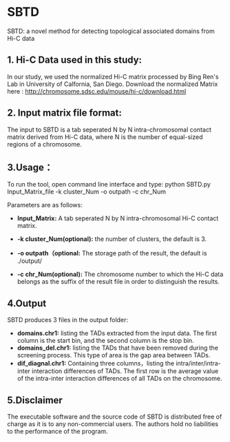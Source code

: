 # SBTD
SBTD: a novel method for detecting topological associated domains from Hi-C data

## 1. Hi-C Data used in this study:

In our study, we used the normalized Hi-C matrix processed by Bing Ren's Lab in University of Calfornia, San Diego. Download the normalized Matrix here : http://chromosome.sdsc.edu/mouse/hi-c/download.html

## 2. Input matrix file format:

The input to SBTD is a tab seperated N by N intra-chromosomal contact matrix derived from Hi-C data, where N is the number of equal-sized regions of a chromosome.

## 3.Usage：

To run the tool, open command line interface and type: python SBTD.py Input_Matrix_file -k cluster_Num -o outpath -c chr_Num

Parameters are as follows:

  * **Input_Matrix:** A tab seperated N by N intra-chromosomal Hi-C contact matrix.
  
  * **-k cluster_Num(optional):** the number of clusters, the default is 3.
  
  * **-o outpath（optional:** The storage path of the result, the default is ./output/
  
  * **-c chr_Num(optional):** The chromosome number to which the Hi-C data belongs as the suffix of the result file in order to distinguish the results.
  
  ## 4.Output
  SBTD produces 3 files in the output folder:
  
  * **domains.chr1:** listing the TADs extracted from the input data. The first column is the start bin, and the second column is the stop bin.
  * **domains_del.chr1:** listing the TADs that have been removed during the screening process. This type of area is the gap area between TADs.
  * **dif_diagnal.chr1:** Containing three columns，listing the intra/inter/intra-inter interaction differences of TADs. The first row is the average value of the intra-inter interaction differences of all TADs on the chromosome.
  ## 5.Disclaimer
  The executable software and the source code of SBTD is distributed free of charge as it is to any non-commercial users. The authors hold no liabilities to the performance of the program.
